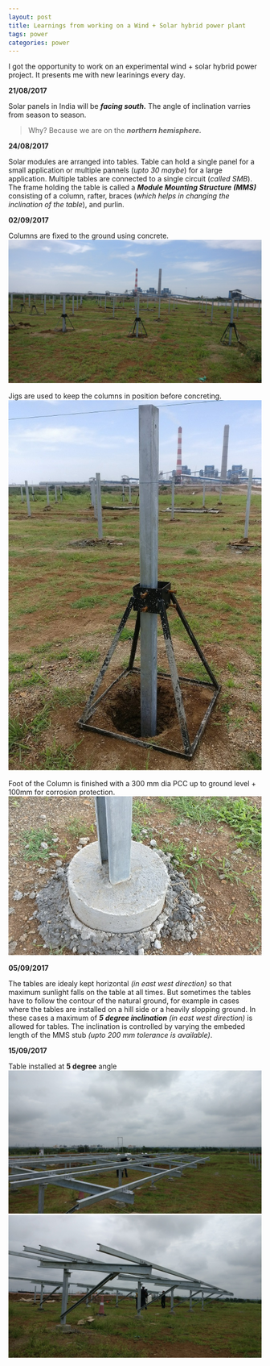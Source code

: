 ```yaml
---
layout: post
title: Learnings from working on a Wind + Solar hybrid power plant 
tags: power 
categories: power
---
```


I got the opportunity to work on an experimental wind + solar hybrid power project. It presents me with new learinings every day.

**21/08/2017**

Solar panels in India will be ***facing south.*** The angle of inclination varries from season to season. 
>Why? Because we are on the ***northern hemisphere.***

**24/08/2017**

Solar modules are arranged into tables. Table can hold a single panel for a small application or multiple pannels (*upto 30 maybe*) for a large application. Multiple tables are connected to a single circuit (*called SMB*). The frame holding the table is called a ***Module Mounting Structure (MMS)*** consisting of a column, rafter, braces (*which helps in changing the inclination of the table*), and purlin.

**02/09/2017**

Columns are fixed to the ground using concrete.
![Columns being fixed](/assets/MMS_concrete.jpg) 

Jigs are used to keep the columns in position before concreting.
![Jigs](/assets/MMS_jig.jpg)

Foot of the Column is finished with a 300 mm dia PCC up to ground level + 100mm for corrosion protection.
![MMSFoot](/assets/MMS_foot.jpg)

**05/09/2017**

The tables are idealy kept horizontal *(in east west direction)* so that maximum sunlight falls on the table at all times. But sometimes the tables have to follow the contour of the natural ground, for example in cases where the tables are installed on a hill side or a heavily slopping ground. In these cases a maximum of ***5 degree inclination*** *(in east west direction)* is allowed for tables. The inclination is controlled by varying the embeded length of the MMS stub *(upto 200 mm tolerance is available)*.    


**15/09/2017**

Table installed at **5 degree** angle
![MMSTable1](/assets/MMS_table_1.jpg)
![MMSTable2](/assets/MMS_table_2.jpg)
